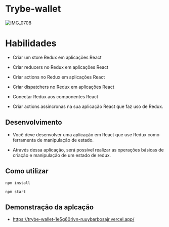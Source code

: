 # Trybe-wallet

![IMG_0708](https://user-images.githubusercontent.com/91337493/159592491-967ba28a-fc03-4c61-8da9-136285a707d1.jpg)

# Habilidades

- Criar um store Redux em aplicações React

- Criar reducers no Redux em aplicações React

- Criar actions no Redux em aplicações React

- Criar dispatchers no Redux em aplicações React

- Conectar Redux aos componentes React

- Criar actions assíncronas na sua aplicação React que faz uso de Redux.

## Desenvolvimento

- Você deve desenvolver uma aplicação em React que use Redux como ferramenta de manipulação de estado.

- Através dessa aplicação, será possível realizar as operações básicas de criação e manipulação de um estado de redux.

## Como utilizar

```
npm install
```

```
npm start
```

## Demonstração da aplcação

- https://trybe-wallet-1e5g604vn-ruuybarbosajr.vercel.app/
